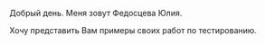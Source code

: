 Добрый день. 
Меня зовут Федосцева Юлия.

Хочу представить Вам примеры своих работ по тестированию.
